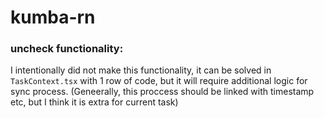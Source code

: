 # kumba-rn

### uncheck functionality:
I intentionally did not make this functionality, it can be solved in `TaskContext.tsx` with 1 row of code, but it will require additional logic for sync process.
(Geneerally, this proccess should be linked with timestamp etc, but I think it is extra for current task)
